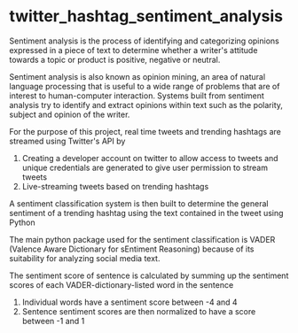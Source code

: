 # twitter_hashtag_sentiment_analysis
Sentiment analysis is the process of identifying and categorizing opinions expressed in a piece of text to determine whether a writer's attitude towards a topic or product is positive, negative or neutral.

Sentiment analysis is also known as opinion mining, an area of natural language processing that is useful to a wide range of problems that are of interest to human-computer interaction. Systems built from sentiment analysis try to identify and extract opinions within text such as the polarity, subject and opinion of the writer.

For the purpose of this project, real time tweets and trending hashtags are streamed using Twitter's API by
<ol>
<li> Creating a developer account on twitter to allow access to tweets and unique credentials are generated to give user permission to stream tweets</li>
<li>Live-streaming tweets based on trending hashtags</li>
</ol>
 
A sentiment classification system is then built to determine the general sentiment of a trending hashtag using the text contained in the tweet using Python

The main python package used for the sentiment classification is VADER (Valence Aware Dictionary for sEntiment Reasoning) because of its suitability for analyzing social media text.

The sentiment score of sentence is calculated by summing up the sentiment scores of each VADER-dictionary-listed word in the sentence
<ol>
<li>Individual words have a sentiment score between -4 and 4</li>
<li>Sentence sentiment scores are then normalized to have a score between -1 and 1</li>
</ol>
